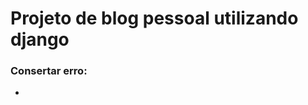 <h1>Projeto de blog pessoal utilizando django</h1>
<h3>Consertar erro:</h3>
<ul>
    <li></li>
</ul>
